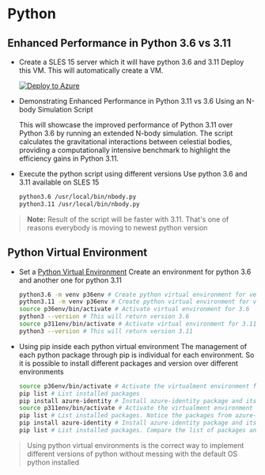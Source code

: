 # Python
## Enhanced Performance in Python 3.6 vs 3.11
- Create a SLES 15 server which it will have python 3.6 and 3.11 
  Deploy this VM. This will automatically create a VM.
  
  [![Deploy to Azure](https://aka.ms/deploytoazurebutton)](https://portal.azure.com/#create/Microsoft.Template/uri/https%3A%2F%2Fraw.githubusercontent.com%2Fjonathanbrenes%2Fmentorship%2Frefs%2Fheads%2Fmain%2Fpython001.json)
  
- Demonstrating Enhanced Performance in Python 3.11 vs 3.6 Using an N-body Simulation Script
  
  This will showcase the improved performance of Python 3.11 over Python 3.6 by running an extended N-body simulation. The script calculates the gravitational interactions between celestial bodies, providing a computationally intensive benchmark to highlight the efficiency gains in Python 3.11.
- Execute the python script using different versions
  Use python 3.6 and 3.11 available on SLES 15

  ```bash
  python3.6 /usr/local/bin/nbody.py
  python3.11 /usr/local/bin/nbody.py
  ```
 > **Note:** Result of the script will be faster with 3.11. That's one of reasons everybody is moving to newest python version

## Python Virtual Environment
- Set a [Python Virtual Environment](https://docs.python.org/3/library/venv.html)
  Create an environment for python 3.6 and another one for python 3.11
  ```bash
  python3.6 -m venv p36env # Create python virtual environment for version 3.6 inside p36env directory
  python3.11 -m venv p36env # Create python virtual environment for version 3.11 inside p311env directory
  source p36env/bin/activate # Activate virtual environment for 3.6
  python3 --version # This will return version 3.6
  source p311env/bin/activate # Activate virtual environment for 3.11
  python3 --version # This will return version 3.11
  ```
- Using pip inside each python virtual environment
  The management of each python package through pip is individual for each environment. So it is possible to install different packages and version over different environments
  ```bash
  source p36env/bin/activate # Activate the virtualment environment for 3.6
  pip list # List installed packages
  pip install azure-identity # Install azure-identity package and its required modules
  source p311env/bin/activate # Activate the virtualment environment for 3.11
  pip list # List installed packages. Notice the packages from azure-identity are not installed
  pip install azure-identity # Install azure-identity package and its required modules
  pip list # List installed packages. Compare the list of packages and the versions
  ```

> Using python virtual environments is the correct way to implement different versions of python without messing with the default OS python installed
